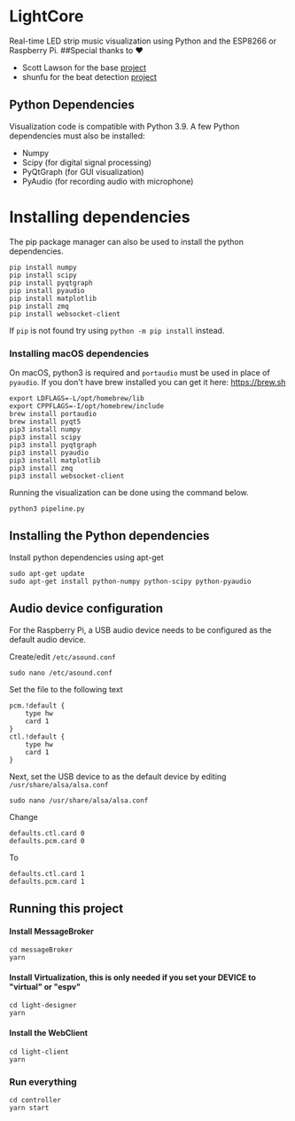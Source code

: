 # LightCore
Real-time LED strip music visualization using Python and the ESP8266 or Raspberry Pi.
##Special thanks to ❤
- Scott Lawson for the base [project](https://github.com/scottlawsonbc/audio-reactive-led-strip)
- shunfu for the beat detection [project](https://github.com/shunfu/python-beat-detector)

## Python Dependencies
Visualization code is compatible with Python 3.9. A few Python dependencies must also be installed:
- Numpy
- Scipy (for digital signal processing)
- PyQtGraph (for GUI visualization)
- PyAudio (for recording audio with microphone)
# Installing dependencies
The pip package manager can also be used to install the python dependencies.
```
pip install numpy
pip install scipy
pip install pyqtgraph
pip install pyaudio
pip install matplotlib
pip install zmq
pip install websocket-client

```
If `pip` is not found try using `python -m pip install` instead.

### Installing macOS dependencies
On macOS, python3 is required and `portaudio` must be used in place of `pyaudio`.
If you don't have brew installed you can get it here: https://brew.sh

```
export LDFLAGS=-L/opt/homebrew/lib
export CPPFLAGS=-I/opt/homebrew/include
brew install portaudio
brew install pyqt5
pip3 install numpy
pip3 install scipy
pip3 install pyqtgraph
pip3 install pyaudio
pip3 install matplotlib
pip3 install zmq
pip3 install websocket-client

```

Running the visualization can be done using the command below.

`python3 pipeline.py`

## Installing the Python dependencies
Install python dependencies using apt-get
```
sudo apt-get update
sudo apt-get install python-numpy python-scipy python-pyaudio
```

## Audio device configuration
For the Raspberry Pi, a USB audio device needs to be configured as the default audio device.

Create/edit `/etc/asound.conf`
```
sudo nano /etc/asound.conf
```
Set the file to the following text
```
pcm.!default {
    type hw
    card 1
}
ctl.!default {
    type hw
    card 1
}
```

Next, set the USB device to as the default device by editing `/usr/share/alsa/alsa.conf`
```
sudo nano /usr/share/alsa/alsa.conf
```
Change
```
defaults.ctl.card 0
defaults.pcm.card 0
```
To
```
defaults.ctl.card 1
defaults.pcm.card 1
```

## Running this project

#### Install MessageBroker 
```
cd messageBroker 
yarn 
```

#### Install Virtualization, this is only needed if you set your DEVICE to "virtual" or "espv"
```
cd light-designer
yarn 
```

#### Install the WebClient
```
cd light-client
yarn 
```

### Run everything
```
cd controller
yarn start
```
